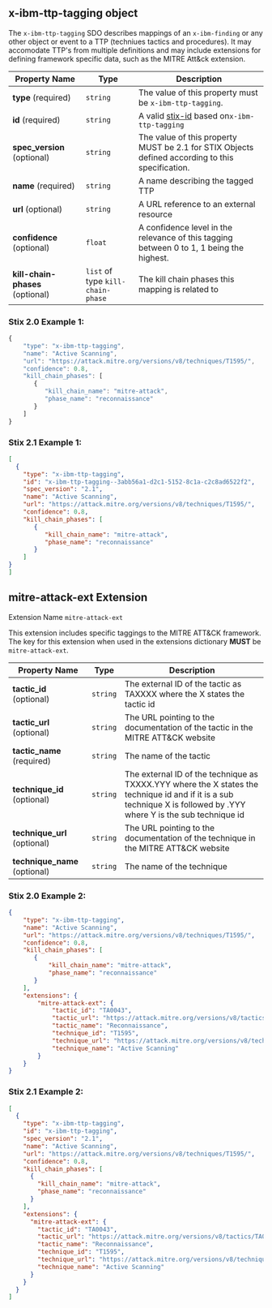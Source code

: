 ## x-ibm-ttp-tagging object
The `x-ibm-ttp-tagging` SDO describes mappings of an `x-ibm-finding` or any other object or event to a TTP (techniues tactics and procedures). It may accomodate TTP's from multiple definitions and may include extensions for defining framework specific data, such as the MITRE Att&ck extension.


| Property Name | Type | Description |
|---------------|------|-------------|
| **type** (required) | `string` | The value of this property must be `x-ibm-ttp-tagging`. |
| **id** (required) | `string` | A valid [stix-id](https://docs.oasis-open.org/cti/stix/v2.1/os/stix-v2.1-os.html#_64yvzeku5a5c) based on`x-ibm-ttp-tagging` |
| **spec_version** (optional) | `string` | The value of this property MUST be 2.1 for STIX Objects defined according to this specification. |
| **name** (required) | `string` | A name describing the tagged TTP |
| **url** (optional) | `string` | A URL reference to an external resource |
| **confidence** (optional) | `float` | A confidence level in the relevance of this tagging between 0 to 1, 1 being the highest. |
| **kill-chain-phases** (optional) | `list` of type `kill-chain-phase` | The kill chain phases this mapping is related to |

### Stix 2.0 Example 1:

```javascript
{
    "type": "x-ibm-ttp-tagging",
    "name": "Active Scanning",
    "url": "https://attack.mitre.org/versions/v8/techniques/T1595/",
    "confidence": 0.8,
    "kill_chain_phases": [
       {
          "kill_chain_name": "mitre-attack",
          "phase_name": "reconnaissance"
       }
    ]
}
```
### Stix 2.1 Example 1:
```json
[
  {
    "type": "x-ibm-ttp-tagging",
    "id": "x-ibm-ttp-tagging--3abb56a1-d2c1-5152-8c1a-c2c8ad6522f2",
    "spec_version": "2.1",
    "name": "Active Scanning",
    "url": "https://attack.mitre.org/versions/v8/techniques/T1595/",
    "confidence": 0.8,
    "kill_chain_phases": [
       {
          "kill_chain_name": "mitre-attack",
          "phase_name": "reconnaissance"
       }
    ]
}
]
```

## mitre-attack-ext Extension

Extension Name `mitre-attack-ext`

This extension includes specific taggings to the MITRE ATT&CK framework.
The key for this extension when used in the extensions dictionary **MUST** be `mitre-attack-ext`.

| Property Name | Type | Description |
|---------------|------|-------------|
| **tactic_id** (optional) | `string` | The external ID of the tactic as TAXXXX where the X states the tactic id |
| **tactic_url** (optional) | `string` | The URL pointing to the documentation of the tactic in the MITRE ATT&CK website |
| **tactic_name** (required) | `string` | The name of the tactic |
| **technique_id** (optional) | `string` | The external ID of the technique as TXXXX.YYY where the X states the technique id and if it is a sub technique X is followed by .YYY where Y is the sub technique id |
| **technique_url** (optional) | `string` | The URL pointing to the documentation of the technique in the MITRE ATT&CK website |
| **technique_name** (optional) | `string` | The name of the technique |

### Stix 2.0 Example 2:

```json
{
    "type": "x-ibm-ttp-tagging",
    "name": "Active Scanning",
    "url": "https://attack.mitre.org/versions/v8/techniques/T1595/",
    "confidence": 0.8,
    "kill_chain_phases": [
       {
           "kill_chain_name": "mitre-attack",
           "phase_name": "reconnaissance"
       }
    ],
    "extensions": {
        "mitre-attack-ext": {
            "tactic_id": "TA0043",
            "tactic_url": "https://attack.mitre.org/versions/v8/tactics/TA0043/",
            "tactic_name": "Reconnaissance",
            "technique_id": "T1595",
            "technique_url": "https://attack.mitre.org/versions/v8/techniques/T1595/",
            "technique_name": "Active Scanning"
        }
    }
}

```
### Stix 2.1 Example 2:
```json
[
  {
    "type": "x-ibm-ttp-tagging",
    "id": "x-ibm-ttp-tagging",
    "spec_version": "2.1",
    "name": "Active Scanning",
    "url": "https://attack.mitre.org/versions/v8/techniques/T1595/",
    "confidence": 0.8,
    "kill_chain_phases": [
      {
        "kill_chain_name": "mitre-attack",
        "phase_name": "reconnaissance"
      }
    ],
    "extensions": {
      "mitre-attack-ext": {
        "tactic_id": "TA0043",
        "tactic_url": "https://attack.mitre.org/versions/v8/tactics/TA0043/",
        "tactic_name": "Reconnaissance",
        "technique_id": "T1595",
        "technique_url": "https://attack.mitre.org/versions/v8/techniques/T1595/",
        "technique_name": "Active Scanning"
      }
    }
  }
]
```


